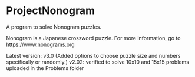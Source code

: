 # ProjectNonogram
A program to solve Nonogram puzzles.

Nonogram is a Japanese crossword puzzle. For more information, go to https://www.nonograms.org

Latest version: v3.0 (Added options to choose puzzle size and numbers specifically or randomly.)
v2.02: verified to solve 10x10 and 15x15 problems uploaded in the Problems folder
